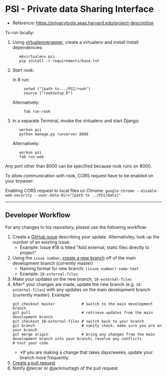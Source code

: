 # PSI - Private data Sharing Interface

- Reference: https://privacytools.seas.harvard.edu/project-description

To run locally:

1. Using [virtualenvwrapper](https://virtualenvwrapper.readthedocs.io/en/latest/), create a virtualenv and install Install dependencies: 

          mkvirtualenv psi
          pip install -r requirements/base.txt

2. Start rook:
  
      In R run: 

            setwd ("[path to.../PSI/rook")
            source ("rookSetup.R")

      Alternatively:

            fab run-rook
            
3. In a separate Terminal, invoke the virtualenv and start Django: 

          workon psi
          python manage.py runserver 8080

      Alternatively:

          workon psi
          fab run-web

Any port other than 8000 can be specified because rook runs on 8000. 

To allow communication with rook, CORS request have to be enabled on your browser:

Enabling CORS request to local files on Chrome:
`google-chrome --disable-web-security --user-data-dir="[path to ../PSI/data]"`

---

## Developer Workflow

For any changes to his repository, please use the following workflow:

1. Create a [GitHub issue](https://github.com/TwoRavens/PSI/issues) describing your update.  Alternativley, look up the number of an existing issue.
    - Example: Issue #18 is titled "Add external, static files directly to project"
2. Using the `issue number`, [create a new branch](https://help.github.com/articles/creating-and-deleting-branches-within-your-repository/) off of the main development branch (currently master)
    - Naming format for new branch: `(issue number)-some-text`
    - Example: `18-external-files`
3. Make your updates on the new branch, `18-external-files`
4. After* your changes are made, update the new branch (e.g. `18-external-files`) with any updates on the main development branch (currently master).  Example:
    ```
    git checkout master            # switch to the main development branch
    git pull                       # retrieve updates from the main development branch
    git checkout 18-external-files # switch back to your branch
    git branch                     # sanity check: make sure you are on your branch
    git merge origin               # bring any changes from the main development branch into your branch; resolve any conflicts
    # test your code
    ```
    - *If you are making a change that takes days/weeks, update your branch more frequently.
5. [Create a pull request](https://help.github.com/articles/creating-a-pull-request/#creating-the-pull-request)
6. Notify @tercer or @jackmurtagh of the pull request
